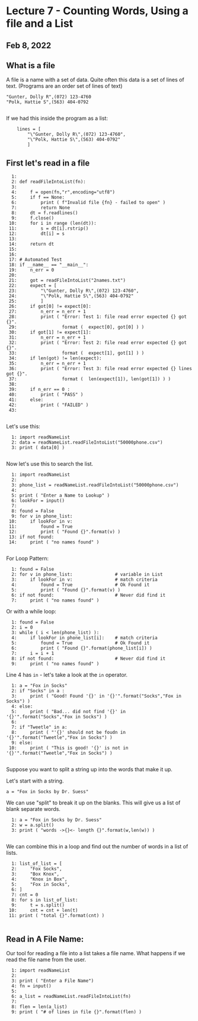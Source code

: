 
<style>
.pagebreak { page-break-before: always; }
.half { height: 200px; }
</style>
<style>
.pagebreak { page-break-before: always; }
.half { height: 200px; }
.markdown-body {
	font-size: 12px;
}
.markdown-body td {
	font-size: 12px;
}
</style>


# Lecture 7 - Counting Words, Using a file and a List

## Feb 8, 2022




## What is a file

A file is a name with a set of data.  Quite often this data is a set of lines of text.
(Programs are an order set of lines of text)

```
"Gunter, Dolly R",(072) 123-4760
"Polk, Hattie S",(563) 404-0792


```

If we had this inside the program as a list:

```
    lines = [
        "\"Gunter, Dolly R\",(072) 123-4760",
        "\"Polk, Hattie S\",(563) 404-0792"
        ]
```


## First let's read in a file

```
  1: 
  2: def readFileIntoList(fn):
  3: 
  4:     f = open(fn,"r",encoding="utf8")
  5:     if f == None:
  6:         print ( f"Invalid file {fn} - failed to open" )
  7:         return None
  8:     dt = f.readlines()
  9:     f.close()
 10:     for i in range (len(dt)):
 11:         s = dt[i].rstrip()
 12:         dt[i] = s
 13: 
 14:     return dt
 15: 
 16: 
 17: # Automated Test
 18: if __name__ == "__main__":
 19:     n_err = 0
 20: 
 21:     got = readFileIntoList("2names.txt")
 22:     expect = [
 23:         "\"Gunter, Dolly R\",(072) 123-4760",
 24:         "\"Polk, Hattie S\",(563) 404-0792"
 25:         ]
 26:     if got[0] != expect[0]:
 27:         n_err = n_err + 1
 28:         print ( "Error: Test 1: file read error expected {} got {}".
 29:                 format (  expect[0], got[0] ) )
 30:     if got[1] != expect[1]:
 31:         n_err = n_err + 1
 32:         print ( "Error: Test 2: file read error expected {} got {}".
 33:                 format (  expect[1], got[1] ) )
 34:     if len(got) != len(expect):
 35:         n_err = n_err + 1
 36:         print ( "Error: Test 3: file read error expected {} lines got {}".
 37:                 format (  len(expect[1]), len(got[1]) ) )
 38: 
 39:     if n_err == 0 :
 40:         print ( "PASS" )
 41:     else:
 42:         print ( "FAILED" )
 43: 


```


Let's use this:

```
  1: import readNameList
  2: data = readNameList.readFileIntoList("50000phone.csv")
  3: print ( data[0] )


```

Now let's use this to search the list.

```
  1: import readNameList
  2: 
  3: phone_list = readNameList.readFileIntoList("50000phone.csv")
  4: 
  5: print ( "Enter a Name to Lookup" )
  6: lookFor = input()
  7: 
  8: found = False
  9: for v in phone_list:
 10:     if lookFor in v:
 11:         found = True
 12:         print ( "Found {}".format(v) )
 13: if not found:
 14:     print ( "no names found" )


```

For Loop Pattern:

```
  1: found = False
  2: for v in phone_list:                # variable in List
  3:     if lookFor in v:                # match criteria
  4:         found = True                # Ok Found it
  5:         print ( "Found {}".format(v) )
  6: if not found:                       # Never did find it
  7:     print ( "no names found" )
```

Or with a while loop:


```
  1: found = False
  2: i = 0
  3: while ( i < len(phone_list) ):
  4:     if lookFor in phone_list[i]:    # match criteria
  5:         found = True                # Ok Found it
  6:         print ( "Found {}".format(phone_list[i]) )
  7:     i = i + 1
  8: if not found:                       # Never did find it
  9:     print ( "no names found" )
```

Line 4 has `in` - let's take a look at the `in` operator.

```
  1: a = "Fox in Socks"
  2: if "Socks" in a :
  3:     print ( "Good! Found '{}' in '{}'".format("Socks","Fox in Socks") )
  4: else:
  5:     print ( "Bad... did not find '{}' in '{}'".format("Socks","Fox in Socks") )
  6: 
  7: if "Tweetle" in a:
  8:     print ( "'{}' should not be foudn in '{}'".format("Tweetle","Fox in Socks") )
  9: else:
 10:     print ( "This is good! '{}' is not in '{}'".format("Tweetle","Fox in Socks") )


```

Suppose you want to split a string up into the words that make it up.

Let's start with a string.

```
a = "Fox in Socks by Dr. Suess"
```

We can use "split" to break it up on the blanks.  This will give us a list of blank
separate words.

```
  1: a = "Fox in Socks by Dr. Suess"
  2: w = a.split()
  3: print ( "words ->{}<- length {}".format(w,len(w)) )


```








We can combine this in a loop and find out the number of words in a list
of lists.

```
  1: list_of_list = [
  2:     "Fox Socks",
  3:     "Box Knox",
  4:     "Knox in Box",
  5:     "Fox in Socks",    
  6: ]
  7: cnt = 0
  8: for s in list_of_list:
  9:     t = s.split()
 10:     cnt = cnt + len(t)
 11: print ( "total {}".format(cnt) )


```









## Read in A File Name:

Our tool for reading a file into a list takes a file name.  What happens if we 
read the file name from the user.

```
  1: import readNameList
  2: 
  3: print ( "Enter a File Name")
  4: fn = input()
  5: 
  6: a_list = readNameList.readFileIntoList(fn)
  7: 
  8: flen = len(a_list)
  9: print ( "# of lines in file {}".format(flen) )


``` 











